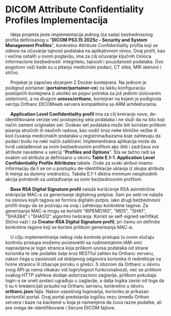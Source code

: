# DICOM Attribute Confidentiality Profiles Implementacija

&nbsp;&nbsp;&nbsp;&nbsp;Ideja projekta jeste implementacija jednog (za sada) bezbednosnog profila definisanog u "__DICOM PS3.15 2025c - Security and System
Management Profiles__", konkretno Attribute Confidentiality profila koji se odnosi na očuvanje tajnosti podataka na aplikativnom nivou. Ovaj profil, kao i većina ostalih u ovom poglavlju, ima za cilj očuvanje ključnih činioca informacione bezbednosti: integritetu, tajnosti i pouzdanosti podataka. Ovo pogotovo važi kada su u pitanju medicinski podaci, CT slike, MRI skenovi i slično.

&nbsp;&nbsp;&nbsp;&nbsp;Projekat je započeo dizanjem 2 Docker kontejnera. Na jednom je podignut portainer (__portainer/portainer-ce__) za lakšu konfiguraciju postojećih kontejnera (i ukoliko se pojavi potreba za još jednim izolovanim sistemom), a na drugom __urosss/orthanc__, kontejner na kojem je podignuta verzija Orthanc DICOMweb servera kompatibilna sa ARM arhitekturama.

&nbsp;&nbsp;&nbsp;&nbsp;__Application Level Confidentiality profil__ ima za cilj kreiranje nove, de-identifikovane verzije već postojećeg seta podataka i ne služi da na bilo koji način zameni originalan set. Ovakav set podataka može biti koristan prilikom pisanja stručnih ili naučnih radova, kao vodič kroz neke kliničke vežbe ili kod čuvanja medicinskih podataka u registrima/bazama koje zahtevaju da podaci budu na neki način zaštićeni. Implementirana aplikacija može da tvrdi usklađenost sa ovim bezbednosnim profilom ako štiti i zadržava *sve* atribute navedene u sekciji "__Profiles and Options__". Šta se tačno radi sa svakim od atributa je definisano u okviru __Table E.1-1. Application Level Confidentiality Profile Attributes__ tabele. Ovde za svaki atribut imamo informaciju da li se on u postupku de-identifikacije uklanja iz skupa atributa ili menja sa dummy vrednošću. Tabela E.1-1 diktira minimum neophodnih akcija potrebnih za usklađivanje sa ovim bezbednosnim profilom.

&nbsp;&nbsp;&nbsp;&nbsp;__Base RSA Digital Signature profil__ nalaže korišćenje RSA asimetrične enkripcije MAC-a za generisanje digitalnog potpisa. Sam po sebi ne nalaže na osnovu kojih tagova se formira digitalni potpis, iako drugi bezbednosni profili mogu da se pozivaju na ovaj i zahtevaju konkretne tagove. Za generisanje MAC-a mogu se koristiti "RIPEMD160", "MD5", "SHA1", "SHA384" i "SHA512" algoritmi heširanja. Koristi se self-signed sertifikat. Slično važi i za __Creator RSA Digital Signature profil__, pri čemu on definiše konkretne tagove koji se koriste prilikom generisanja MAC-a.

&nbsp;&nbsp;&nbsp;&nbsp;U cilju implementiranja nekog vida kontrole pristupa (u ovom slučaju kontrolu pristupa možemo poistovetiti sa rudimentalnim IAM-om) napravljena je login stranica koja prilikom unosa podataka od strane korisnika te iste podatke šalje kroz RESTful zahtev ka Orthanc serveru, nakon čega u zavisnosti od dobijenog odgovora korisnika ili redirektuje na home stranicu ili izbacuje poruku o grešci. S obzirom da Orthanc u okviru svog API-ja nema nikakav vid login/logout funkcionalnosti, već se prilikom svakog HTTP zahteva dodaje autorizaciono zaglavlje, prilikom pokušaja login-a se uneti podaci ugrađuju u zaglavlje, a dalja logika zavisi od toga da li su ti kredencijali prisutni na Orthanc serveru, konkretno u okviru __orthanc.json__ fajla. Nakon uspešnog logovanja, korisniku je prikazan korisnički portal. Ovaj portal predstavlja logičku vezu između Orthan servera i baze na backend-u koja je namenjena da čuva razne podatke, ali pre svega de-identifikovane i Secure DICOM fajlove.
